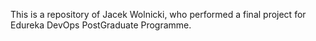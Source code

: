 This is a repository of Jacek Wolnicki, who performed a final project for Edureka DevOps PostGraduate Programme.
